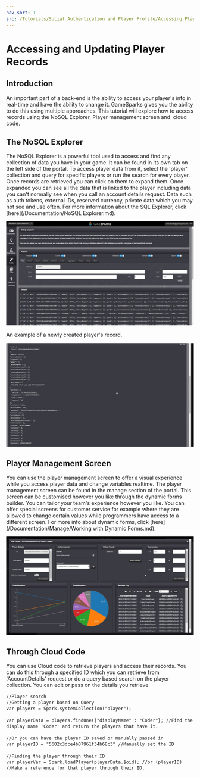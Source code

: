 ```yaml
---
nav_sort: 1
src: /Tutorials/Social Authentication and Player Profile/Accessing Player records.md
---
```


# Accessing and Updating Player Records

## Introduction

An important part of a back-end is the ability to access your player's info in real-time and have the ability to change it. GameSparks gives you the ability to do this using multiple approaches. This tutorial will explore how to access records using the NoSQL Explorer, Player management screen and  cloud code.  

## The NoSQL Explorer

The NoSQL Explorer is a powerful tool used to access and find any collection of data you have in your game. It can be found in its own tab on the left side of the portal. To access player data from it, select the 'player' collection and query for specific players or run the search for every player. Once records are retrieved you can click on them to expand them. Once expanded you can see all the data that is linked to the player including data you can't normally see when you call an account details request. Data such as auth tokens, external IDs, reserved currency, private data which you may not see and use often. For more information about the SQL Explorer, click [here](/Documentation/NoSQL Explorer.md).

![](img/PlayerRecords/1.jpg)


An example of a newly created player's record.

![](img/PlayerRecords/2.jpg)

## Player Management Screen

You can use the player management screen to offer a visual experience while you access player data and change variables realtime. The player management screen can be found in the manage section of the portal. This screen can be customised however you like through the dynamic forms builder. You can tailor your team's experience however you like. You can offer special screens for customer service for example where they are allowed to change certain values while programmers have access to a different screen. For more info about dynamic forms, click [here](/Documentation/Manage/Working with Dynamic Forms.md).

![](img/PlayerRecords/3.jpg)

## Through Cloud Code

You can use Cloud code to retrieve players and access their records. You can do this through a specified ID which you can retrieve from 'AccountDetails' request or do a query based search on the player collection. You can edit or pass on the details you retrieve.

```
//Player search
//Getting a player based on Query
var players = Spark.systemCollection("player");

var playerData = players.findOne({"displayName" : "Coder"}; //Find the display name 'Coder' and return the players that have it.

//Or you can have the player ID saved or manually passed in
var playerID = "5602c3dce4b07961f34b68c3" //Manually set the ID

//Finding the player through their ID
var playerVar = Spark.loadPlayer(playerData.$oid); //or (playerID) //Make a reference for that player through their ID.
```
